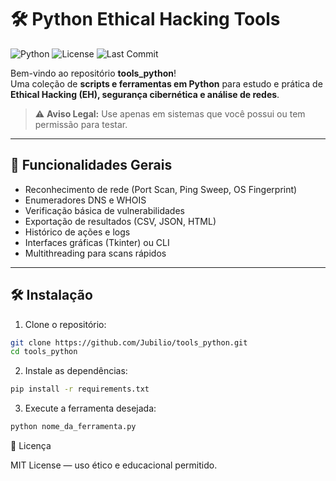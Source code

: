 # 🛠️ Python Ethical Hacking Tools

![Python](https://img.shields.io/badge/python-3.8+-blue?logo=python)
![License](https://img.shields.io/badge/license-MIT-green)
![Last Commit](https://img.shields.io/github/last-commit/Jubilio/tools_python)

Bem-vindo ao repositório **tools_python**!  
Uma coleção de **scripts e ferramentas em Python** para estudo e prática de **Ethical Hacking (EH), segurança cibernética e análise de redes**.

> ⚠️ **Aviso Legal:** Use apenas em sistemas que você possui ou tem permissão para testar.

---

## 🔹 Funcionalidades Gerais

- Reconhecimento de rede (Port Scan, Ping Sweep, OS Fingerprint)
- Enumeradores DNS e WHOIS
- Verificação básica de vulnerabilidades
- Exportação de resultados (CSV, JSON, HTML)
- Histórico de ações e logs
- Interfaces gráficas (Tkinter) ou CLI
- Multithreading para scans rápidos

---

## 🛠️ Instalação

1. Clone o repositório:

```bash
git clone https://github.com/Jubilio/tools_python.git
cd tools_python
```

2.    Instale as dependências:

```bash
pip install -r requirements.txt
```

3.    Execute a ferramenta desejada:

```bash
python nome_da_ferramenta.py
```

📜 Licença

MIT License — uso ético e educacional permitido.
